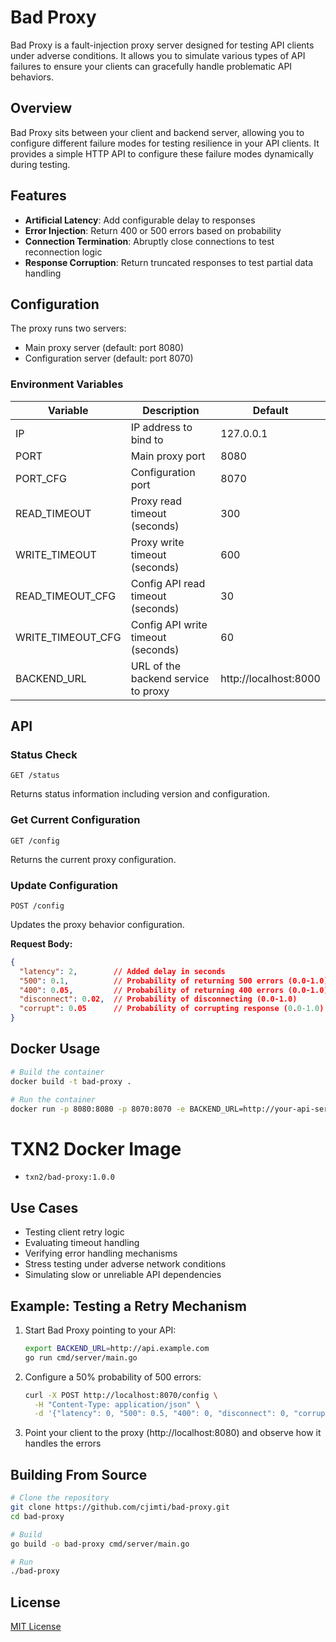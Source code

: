 # Bad Proxy

Bad Proxy is a fault-injection proxy server designed for testing API clients under adverse conditions. It allows you to simulate various types of API failures to ensure your clients can gracefully handle problematic API behaviors.

## Overview

Bad Proxy sits between your client and backend server, allowing you to configure different failure modes for testing resilience in your API clients. It provides a simple HTTP API to configure these failure modes dynamically during testing.

## Features

- **Artificial Latency**: Add configurable delay to responses
- **Error Injection**: Return 400 or 500 errors based on probability
- **Connection Termination**: Abruptly close connections to test reconnection logic
- **Response Corruption**: Return truncated responses to test partial data handling

## Configuration

The proxy runs two servers:
- Main proxy server (default: port 8080)
- Configuration server (default: port 8070)

### Environment Variables

| Variable | Description | Default |
|----------|-------------|---------|
| IP | IP address to bind to | 127.0.0.1 |
| PORT | Main proxy port | 8080 |
| PORT_CFG | Configuration port | 8070 |
| READ_TIMEOUT | Proxy read timeout (seconds) | 300 |
| WRITE_TIMEOUT | Proxy write timeout (seconds) | 600 |
| READ_TIMEOUT_CFG | Config API read timeout (seconds) | 30 |
| WRITE_TIMEOUT_CFG | Config API write timeout (seconds) | 60 |
| BACKEND_URL | URL of the backend service to proxy | http://localhost:8000 |

## API

### Status Check

```
GET /status
```

Returns status information including version and configuration.

### Get Current Configuration

```
GET /config
```

Returns the current proxy configuration.

### Update Configuration

```
POST /config
```

Updates the proxy behavior configuration.

**Request Body:**

```json
{
  "latency": 2,        // Added delay in seconds
  "500": 0.1,          // Probability of returning 500 errors (0.0-1.0)
  "400": 0.05,         // Probability of returning 400 errors (0.0-1.0)
  "disconnect": 0.02,  // Probability of disconnecting (0.0-1.0)
  "corrupt": 0.05      // Probability of corrupting response (0.0-1.0)
}
```

## Docker Usage

```bash
# Build the container
docker build -t bad-proxy .

# Run the container
docker run -p 8080:8080 -p 8070:8070 -e BACKEND_URL=http://your-api-server.com bad-proxy
```

# TXN2 Docker Image

- `txn2/bad-proxy:1.0.0`

## Use Cases

- Testing client retry logic
- Evaluating timeout handling
- Verifying error handling mechanisms
- Stress testing under adverse network conditions
- Simulating slow or unreliable API dependencies

## Example: Testing a Retry Mechanism

1. Start Bad Proxy pointing to your API:
   ```bash
   export BACKEND_URL=http://api.example.com
   go run cmd/server/main.go
   ```

2. Configure a 50% probability of 500 errors:
   ```bash
   curl -X POST http://localhost:8070/config \
     -H "Content-Type: application/json" \
     -d '{"latency": 0, "500": 0.5, "400": 0, "disconnect": 0, "corrupt": 0}'
   ```

3. Point your client to the proxy (http://localhost:8080) and observe how it handles the errors

## Building From Source

```bash
# Clone the repository
git clone https://github.com/cjimti/bad-proxy.git
cd bad-proxy

# Build
go build -o bad-proxy cmd/server/main.go

# Run
./bad-proxy
```

## License

[MIT License](LICENSE)

